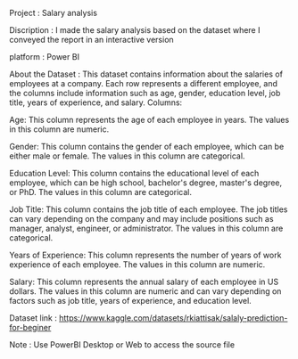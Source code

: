 Project : Salary analysis

Discription : I made the salary analysis based on the dataset where I conveyed the report in an interactive version

platform : Power BI 

About the Dataset : This dataset contains information about the salaries of employees at a company. Each row represents 
a different employee, and the columns include information such as age, gender, education level, job title, years of experience, and salary.
Columns:

Age: This column represents the age of each employee in years. The values in this column are numeric.

Gender: This column contains the gender of each employee, which can be either male or female. The values in this column are categorical.

Education Level: This column contains the educational level of each employee, which can be high school, bachelor's degree, master's degree, or PhD. The values in this column are categorical.

Job Title: This column contains the job title of each employee. The job titles can vary depending on the company and may include positions such as manager, analyst, engineer, or administrator. The values in this column are categorical.

Years of Experience: This column represents the number of years of work experience of each employee. The values in this column are numeric.

Salary: This column represents the annual salary of each employee in US dollars. The values in this column are numeric and can vary depending on factors such as job title, years of experience, and education level.

Dataset link : https://www.kaggle.com/datasets/rkiattisak/salaly-prediction-for-beginer

Note : Use PowerBI Desktop or Web to access the source file 
